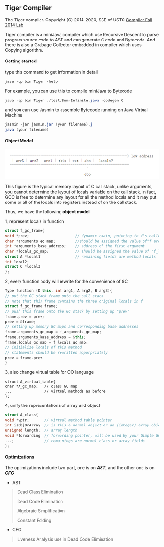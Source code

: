 ## Tiger Compiler 

The Tiger compiler. Copyright (C) 2014-2020, SSE of USTC [Compiler Fall 2014 Lab](http://staff.ustc.edu.cn/~bjhua/courses/compiler/2014/)

Tiger compiler is a miniJava compiler which use Recursive Descent to parse program source code to AST and can generate C code and Bytecode. And there is also a Grabage Collector embedded in compiler which uses Copying algorithm.

#### Getting started

type this command to get information in detail

```java
java -cp bin Tiger -help
```

For example, you can use this to compile miniJava to Bytecode

```java
java -cp bin Tiger ./test/Sum-Infinite.java -codegen C
```

and you can use Jasmin to assemble Bytecode running on Java Virtual Machine

```java
jasmin -jar jasmin.jar (your filename).j
java (your filename)
```

#### Object Model

![call stack](https://github.com/CavalryXD/Tiger-compiler/blob/master/image/image-20200404130726398.png)

This figure is the typical memory layout of C call stack, unlike arguments, you cannot determine the layout of locals  variable on the call stack. In fact, GCC is free to determine any layout for all the method locals and it may put some or all of the locals into registers instead of on the call stack.

Thus, we have the following **object model**

1, represent locals in function

```c++
struct f_gc_frame{
void *prev;              		// dynamic chain, pointing to f's caller's GC frame
char *arguments_gc_map;			//should be assigned the value of"f_arguments_gc_map"
int *arguments_base_address;	// address of the first argument
char *locals_gc_map;     		// should be assigned the value of "f_locals_gc_map"
struct A *local1;        		// remaining fields are method locals
int local2;			 
struct C *local3;
};
```

2, every function body will rewrite for the convenience of GC

```c++
Type function (D this, int arg1, A arg2, B arg3){
// put the GC stack frame onto the call stack
// note that this frame contains the three original locals in f
struct f_gc_frame frame;   
// push this frame onto the GC stack by setting up "prev"
frame.prev = prev;
prev = &frame; 
// setting up memory GC maps and corresponding base addresses
frame.arguments_gc_map = f_arguments_gc_map;
frame.arguments_base_address = &this;
frame.locals_gc_map = f_locals_gc_map;
// initialize locals of this method 
// statements should be rewritten apporpriately
prev = frame.prev	
}
```

3, also change virtual table for OO language

```
struct A_virtual_table{
char *A_gc_map;   // class GC map
...               // virtual methods as before
};
```

4, unify the representations of array and object

```c++
struct A_class{
void *vptr;       // virtual method table pointer
int isObjOrArray; // is this a normal object or an (integer) array object?
unsigned length;  // array length
void *forwarding; // forwarding pointer, will be used by your Gimple GC
...;              // remainings are normal class or array fields
};
```

#### Optimizations

The optimizations include two part, one is on ***AST***, and the other one is on ***CFG***

+ AST

>  Dead Class Elimination
>
> Dead Code Elimination
>
> Algebraic Simplification
>
> Constant Folding

+ CFG

>  Liveness Analysis use in Dead Code Elimination